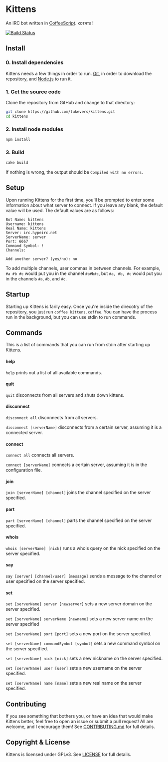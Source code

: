 # Kittens

An IRC bot written in [CoffeeScript](http://coffeescript.org/). котята!

[![Build Status](https://travis-ci.org/lukevers/kittens.png?branch=master)](https://travis-ci.org/lukevers/kittens)

## Install

### 0. Install dependencies

Kittens needs a few things in order to run. [Git](http://git-scm.com/), in order to download the repository, and [Node.js](http://nodejs.org/) to run it.

### 1. Get the source code

Clone the repository from GitHub and change to that directory:

```bash
git clone https://github.com/lukevers/kittens.git
cd kittens
```

### 2. Install node modules

```bash
npm install
```

### 3. Build

```bash
cake build
```

If nothing is wrong, the output should be `Compiled with no errors`.

## Setup

Upon running Kittens for the first time, you'll be prompted to enter some information about what server to connect. If you leave any blank, the default value will be used. The default values are as follows:

```
Bot Name: kittens
Username: kittens
Real Name: kittens
Server: irc.hypeirc.net
ServerName: server
Port: 6667
Command Symbol: !
Channels:

Add another server? (yes/no): no
```

To add multiple channels, user commas in between channels. For example, `#a #b #c` would put you in the channel `#a#b#c`, but `#a, #b, #c` would put you in the channels `#a`, `#b`, and `#c`.

## Startup

Starting up Kittens is farily easy. Once you're inside the direcotry of the repository, you just run `coffee kittens.coffee`. You can have the process run in the background, but you can use stdin to run commands.

## Commands

This is a list of commands that you can run from stdin after starting up Kittens.

#### help

`help` prints out a list of all available commands.

#### quit

`quit` disconnects from all servers and shuts down kittens.

#### disconnect

`disconnect all` disconnects from all servers.

`disconnect [serverName]` disconnects from a certain server, assuming it is a connected server.

#### connect

`connect all` connects all servers.

`connect [serverName]` connects a certain server, assuming it is in the configuration file.

#### join

`join [serverName] [channel]` joins the channel specified on the server specified.

#### part

`part [serverName] [channel]` parts the channel specified on the server specified.

#### whois

`whois [serverName] [nick]` runs a whois query on the nick specified on the server specified.

#### say

`say [server] [channel/user] [message]` sends a message to the channel or user specified on the server specified.

#### set

`set [serverName] server [newserver]` sets a new server domain on the server specified.

`set [serverName] serverName [newname]` sets a new server name on the server specified

`set [serverName] port [port]` sets a new port on the server specified.

`set [serverName] commandSymbol [symbol]` sets a new command symbol on the server specified.

`set [serverName] nick [nick]` sets a new nickname on the server specified.

`set [serverName] user [user]` sets a new username on the server specified.

`set [serverName] name [name]` sets a new real name on the server specified.

## Contributing

If you see something that bothers you, or have an idea that would make Kittens better, feel free to open an issue or submit a pull request! All are welcome, and I encourage them! See [CONTRIBUTING.md](./CONTRIBUTING.md) for full details.

## Copyright & License

Kittens is licensed under GPLv3. See [LICENSE](./LICENSE) for full details.
